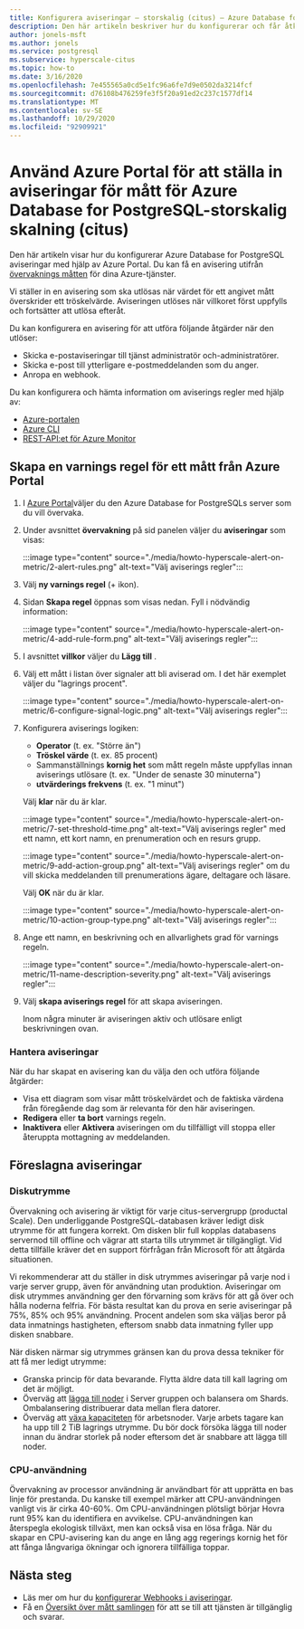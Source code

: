 ```yaml
---
title: Konfigurera aviseringar – storskalig (citus) – Azure Database for PostgreSQL
description: Den här artikeln beskriver hur du konfigurerar och får åtkomst till mått aviseringar för Azure Database for PostgreSQL-storskalig (citus)
author: jonels-msft
ms.author: jonels
ms.service: postgresql
ms.subservice: hyperscale-citus
ms.topic: how-to
ms.date: 3/16/2020
ms.openlocfilehash: 7e455565a0cd5e1fc96a6fe7d9e0502da3214fcf
ms.sourcegitcommit: d76108b476259fe3f5f20a91ed2c237c1577df14
ms.translationtype: MT
ms.contentlocale: sv-SE
ms.lasthandoff: 10/29/2020
ms.locfileid: "92909921"
---
```

# <a name="use-the-azure-portal-to-set-up-alerts-on-metrics-for-azure-database-for-postgresql---hyperscale-citus"></a>Använd Azure Portal för att ställa in aviseringar för mått för Azure Database for PostgreSQL-storskalig skalning (citus)

Den här artikeln visar hur du konfigurerar Azure Database for PostgreSQL aviseringar med hjälp av Azure Portal. Du kan få en avisering utifrån [övervaknings måtten](concepts-hyperscale-monitoring.md) för dina Azure-tjänster.

Vi ställer in en avisering som ska utlösas när värdet för ett angivet mått överskrider ett tröskelvärde. Aviseringen utlöses när villkoret först uppfylls och fortsätter att utlösa efteråt.

Du kan konfigurera en avisering för att utföra följande åtgärder när den utlöser:
* Skicka e-postaviseringar till tjänst administratör och-administratörer.
* Skicka e-post till ytterligare e-postmeddelanden som du anger.
* Anropa en webhook.

Du kan konfigurera och hämta information om aviserings regler med hjälp av:
* [Azure-portalen](../azure-monitor/platform/alerts-metric.md#create-with-azure-portal)
* [Azure CLI](../azure-monitor/platform/alerts-metric.md#with-azure-cli)
* [REST-API:et för Azure Monitor](/rest/api/monitor/metricalerts)

## <a name="create-an-alert-rule-on-a-metric-from-the-azure-portal"></a>Skapa en varnings regel för ett mått från Azure Portal
1. I [Azure Portal](https://portal.azure.com/)väljer du den Azure Database for PostgreSQLs server som du vill övervaka.

2. Under avsnittet **övervakning** på sid panelen väljer du **aviseringar** som visas:

   :::image type="content" source="./media/howto-hyperscale-alert-on-metric/2-alert-rules.png" alt-text="Välj aviserings regler":::

3. Välj **ny varnings regel** (+ ikon).

4. Sidan **Skapa regel** öppnas som visas nedan. Fyll i nödvändig information:

   :::image type="content" source="./media/howto-hyperscale-alert-on-metric/4-add-rule-form.png" alt-text="Välj aviserings regler":::

5. I avsnittet **villkor** väljer du **Lägg till** .

6. Välj ett mått i listan över signaler att bli aviserad om. I det här exemplet väljer du "lagrings procent".
   
   :::image type="content" source="./media/howto-hyperscale-alert-on-metric/6-configure-signal-logic.png" alt-text="Välj aviserings regler":::

7. Konfigurera aviserings logiken:

    * **Operator** (t. ex. "Större än")
    * **Tröskel värde** (t. ex. 85 procent)
    * Sammanställnings **kornig het** som mått regeln måste uppfyllas innan aviserings utlösare (t. ex. "Under de senaste 30 minuterna")
    * **utvärderings frekvens** (t. ex. "1 minut")
   
   Välj **klar** när du är klar.

   :::image type="content" source="./media/howto-hyperscale-alert-on-metric/7-set-threshold-time.png" alt-text="Välj aviserings regler" med ett namn, ett kort namn, en prenumeration och en resurs grupp.

    :::image type="content" source="./media/howto-hyperscale-alert-on-metric/9-add-action-group.png" alt-text="Välj aviserings regler" om du vill skicka meddelanden till prenumerations ägare, deltagare och läsare.
   
    Välj **OK** när du är klar.

    :::image type="content" source="./media/howto-hyperscale-alert-on-metric/10-action-group-type.png" alt-text="Välj aviserings regler":::

11. Ange ett namn, en beskrivning och en allvarlighets grad för varnings regeln.

    :::image type="content" source="./media/howto-hyperscale-alert-on-metric/11-name-description-severity.png" alt-text="Välj aviserings regler"::: 

12. Välj **skapa aviserings regel** för att skapa aviseringen.

    Inom några minuter är aviseringen aktiv och utlösare enligt beskrivningen ovan.

### <a name="managing-alerts"></a>Hantera aviseringar

När du har skapat en avisering kan du välja den och utföra följande åtgärder:

* Visa ett diagram som visar mått tröskelvärdet och de faktiska värdena från föregående dag som är relevanta för den här aviseringen.
* **Redigera** eller **ta bort** varnings regeln.
* **Inaktivera** eller **Aktivera** aviseringen om du tillfälligt vill stoppa eller återuppta mottagning av meddelanden.

## <a name="suggested-alerts"></a>Föreslagna aviseringar

### <a name="disk-space"></a>Diskutrymme

Övervakning och avisering är viktigt för varje citus-servergrupp (productal Scale). Den underliggande PostgreSQL-databasen kräver ledigt disk utrymme för att fungera korrekt. Om disken blir full kopplas databasens servernod till offline och vägrar att starta tills utrymmet är tillgängligt. Vid detta tillfälle kräver det en support förfrågan från Microsoft för att åtgärda situationen.

Vi rekommenderar att du ställer in disk utrymmes aviseringar på varje nod i varje server grupp, även för användning utan produktion. Aviseringar om disk utrymmes användning ger den förvarning som krävs för att gå över och hålla noderna felfria. För bästa resultat kan du prova en serie aviseringar på 75%, 85% och 95% användning. Procent andelen som ska väljas beror på data inmatnings hastigheten, eftersom snabb data inmatning fyller upp disken snabbare.

När disken närmar sig utrymmes gränsen kan du prova dessa tekniker för att få mer ledigt utrymme:

* Granska princip för data bevarande. Flytta äldre data till kall lagring om det är möjligt.
* Överväg att [lägga till noder](howto-hyperscale-scaling.md#add-worker-nodes) i Server gruppen och balansera om Shards. Ombalansering distribuerar data mellan flera datorer.
* Överväg att [växa kapaciteten](howto-hyperscale-scaling.md#increase-or-decrease-vcores-on-nodes) för arbetsnoder. Varje arbets tagare kan ha upp till 2 TiB lagrings utrymme. Du bör dock försöka lägga till noder innan du ändrar storlek på noder eftersom det är snabbare att lägga till noder.

### <a name="cpu-usage"></a>CPU-användning

Övervakning av processor användning är användbart för att upprätta en bas linje för prestanda. Du kanske till exempel märker att CPU-användningen vanligt vis är cirka 40-60%. Om CPU-användningen plötsligt börjar Hovra runt 95% kan du identifiera en avvikelse. CPU-användningen kan återspegla ekologisk tillväxt, men kan också visa en lösa fråga. När du skapar en CPU-avisering kan du ange en lång agg regerings kornig het för att fånga långvariga ökningar och ignorera tillfälliga toppar.

## <a name="next-steps"></a>Nästa steg
* Läs mer om hur du [konfigurerar Webhooks i aviseringar](../azure-monitor/platform/alerts-webhooks.md).
* Få en [Översikt över mått samlingen](../azure-monitor/platform/data-platform.md) för att se till att tjänsten är tillgänglig och svarar.
